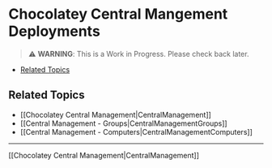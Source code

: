 # Chocolatey Central Mangement Deployments

> :warning: **WARNING**: This is a Work in Progress. Please check back later.

<!-- TOC depthFrom:2 -->

- [Related Topics](#related-topics)

<!-- /TOC -->


## Related Topics

* [[Chocolatey Central Management|CentralManagement]]
* [[Central Management - Groups|CentralManagementGroups]]
* [[Central Management - Computers|CentralManagementComputers]]

___
[[Chocolatey Central Management|CentralManagement]]
